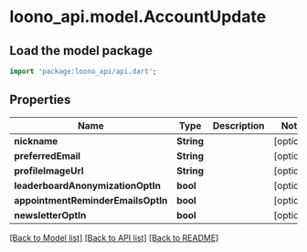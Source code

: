 # loono_api.model.AccountUpdate

## Load the model package
```dart
import 'package:loono_api/api.dart';
```

## Properties
Name | Type | Description | Notes
------------ | ------------- | ------------- | -------------
**nickname** | **String** |  | [optional] 
**preferredEmail** | **String** |  | [optional] 
**profileImageUrl** | **String** |  | [optional] 
**leaderboardAnonymizationOptIn** | **bool** |  | [optional] 
**appointmentReminderEmailsOptIn** | **bool** |  | [optional] 
**newsletterOptIn** | **bool** |  | [optional] 

[[Back to Model list]](../README.md#documentation-for-models) [[Back to API list]](../README.md#documentation-for-api-endpoints) [[Back to README]](../README.md)


